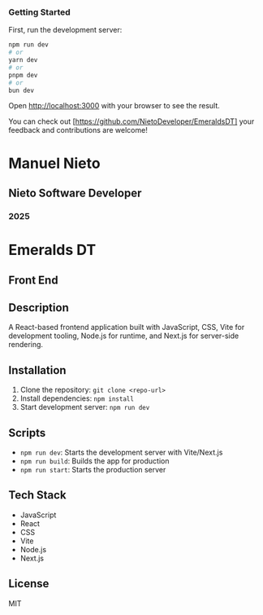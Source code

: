 

### Getting Started

First, run the development server:

```bash
npm run dev
# or
yarn dev
# or
pnpm dev
# or
bun dev
```

Open [http://localhost:3000](http://localhost:3000) with your browser to see the result.

You can check out  [https://github.com/NietoDeveloper/EmeraldsDT] your feedback and contributions are welcome!

# Manuel Nieto 

##  Nieto Software Developer  

### 2025

# Emeralds DT

## Front End

## Description
A React-based frontend application built with JavaScript, CSS, Vite for development tooling, Node.js for runtime, and Next.js for server-side rendering.

## Installation
1. Clone the repository: `git clone <repo-url>`
2. Install dependencies: `npm install`
3. Start development server: `npm run dev`

## Scripts
- `npm run dev`: Starts the development server with Vite/Next.js
- `npm run build`: Builds the app for production
- `npm run start`: Starts the production server

## Tech Stack
- JavaScript
- React
- CSS
- Vite
- Node.js
- Next.js

## License
MIT